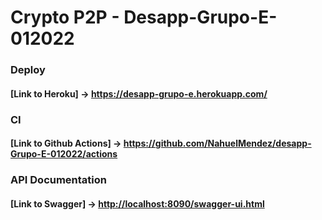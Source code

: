 # Crypto P2P - Desapp-Grupo-E-012022
### Deploy
#### [Link to Heroku] -> <https://desapp-grupo-e.herokuapp.com/>
### CI
#### [Link to Github Actions] -> <https://github.com/NahuelMendez/desapp-Grupo-E-012022/actions>
### API Documentation
#### [Link to Swagger] -> <http://localhost:8090/swagger-ui.html>
